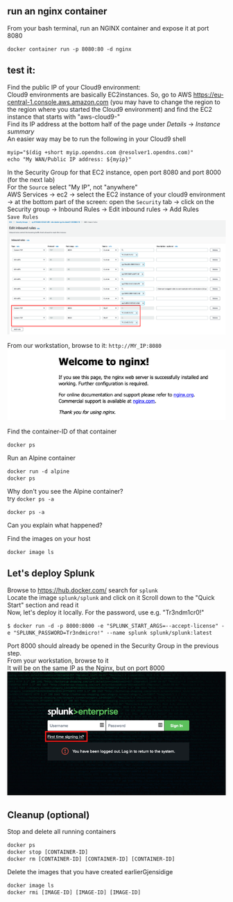 ## run an nginx container  
From your bash terminal, run an NGINX container and expose it at port 8080
```shell
docker container run -p 8080:80 -d nginx 
```
## test it:   
Find the public IP of your Cloud9 environment:  
Cloud9 environments are basically EC2instances.  So, go to AWS https://eu-central-1.console.aws.amazon.com  (you may have to change the region to the region where you started the Cloud9 environment) and find the EC2 instance that starts with "aws-cloud9-"   
Find its IP address at the bottom half of the page under *Details* -> *Instance summary*    
An easier way may be to run the following in your Cloud9 shell
```shell
myip="$(dig +short myip.opendns.com @resolver1.opendns.com)"
echo "My WAN/Public IP address: ${myip}"
```

In the Security Group for that EC2 instance, open port 8080 and port 8000 (for the next lab)   
For the `Source` select "My IP", not "anywhere"  
AWS Services -> ec2 -> select the EC2 instance of your cloud9 environment -> at the bottom part of the screen: open the `Security` tab -> click on the Security group -> Inbound Rules -> Edit inbound rules -> Add Rules  
`Save Rules`
![securityGroups](images/securityGroups.png)

From our workstation, browse to it:  `http://MY_IP:8080`  
![welcomeToNginx](images/welcomeToNginx.png)  

Find the container-ID of that container  
```shell
docker ps  
```
Run an Alpine container
```shell
docker run -d alpine
docker ps
```

Why don't you see the Alpine container?  
try `docker ps -a`
```shell
docker ps -a
```
Can you explain what happened?

Find the images on your host
```shell
docker image ls
```

## Let's deploy Splunk  
Browse to https://hub.docker.com/ search for `splunk`  
Locate the image `splunk/splunk` and click on it
Scroll down to the "Quick Start" section and read it  
Now, let's deploy it locally.
For the password, use e.g. "Tr3ndm1cr0!"  

```shell
$ docker run -d -p 8000:8000 -e "SPLUNK_START_ARGS=--accept-license" -e "SPLUNK_PASSWORD=Tr3ndmicro!" --name splunk splunk/splunk:latest
```
Port 8000 should already be opened in the Security Group in the previous step.  
From your workstation, browse to it  
It will be on the same IP as the Nginx, but on port 8000
![splunk](images/splunk.png) 



## Cleanup (optional)
Stop and delete all running containers
```shell
docker ps
docker stop [CONTAINER-ID]
docker rm [CONTAINER-ID] [CONTAINER-ID] [CONTAINER-ID] 
```
Delete the images that you have created earlierGjensidige
```shell
docker image ls
docker rmi [IMAGE-ID] [IMAGE-ID] [IMAGE-ID]
```
